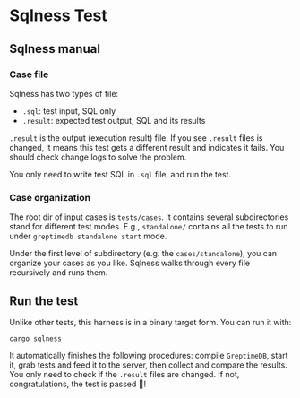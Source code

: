 # Sqlness Test

## Sqlness manual

### Case file

Sqlness has two types of file:

- `.sql`: test input, SQL only
- `.result`: expected test output, SQL and its results

`.result` is the output (execution result) file. If you see `.result` files is changed,
it means this test gets a different result and indicates it fails. You should
check change logs to solve the problem.  

You only need to write test SQL in `.sql` file, and run the test.

### Case organization

The root dir of input cases is `tests/cases`. It contains several subdirectories stand for different test
modes. E.g., `standalone/` contains all the tests to run under `greptimedb standalone start` mode.

Under the first level of subdirectory (e.g. the `cases/standalone`), you can organize your cases as you like.
Sqlness walks through every file recursively and runs them.

## Run the test

Unlike other tests, this harness is in a binary target form. You can run it with:

```shell
cargo sqlness
```

It automatically finishes the following procedures: compile `GreptimeDB`, start it, grab tests and feed it to
the server, then collect and compare the results. You only need to check if the `.result` files are changed.
If not, congratulations, the test is passed 🥳!
